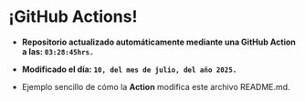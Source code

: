 # ¡GitHub Actions!
* **Repositorio actualizado automáticamente mediante una GitHub Action a las: `03:28:45hrs.`**
* **Modificado el día: `10, del mes de julio, del año 2025.`**

* Ejemplo sencillo de cómo la **Action** modifica este archivo README.md.

